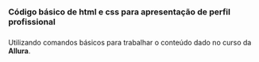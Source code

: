### Código básico de html e css para apresentação de perfil profissional <h3>

Utilizando comandos básicos para trabalhar o conteúdo dado no curso da **Allura**. 
